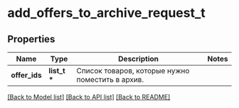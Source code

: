 # add_offers_to_archive_request_t

## Properties
Name | Type | Description | Notes
------------ | ------------- | ------------- | -------------
**offer_ids** | **list_t \*** | Список товаров, которые нужно поместить в архив. | 

[[Back to Model list]](../README.md#documentation-for-models) [[Back to API list]](../README.md#documentation-for-api-endpoints) [[Back to README]](../README.md)


